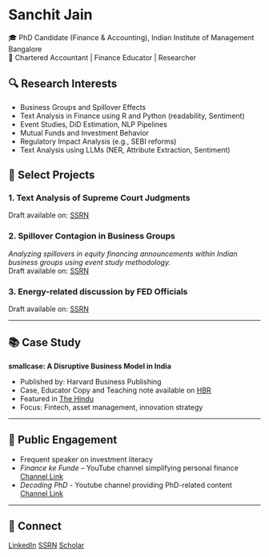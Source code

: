 # Sanchit Jain
🎓 PhD Candidate (Finance & Accounting), Indian Institute of Management Bangalore  
🧾 Chartered Accountant | Finance Educator | Researcher  


## 🔍 Research Interests
- Business Groups and Spillover Effects
- Text Analysis in Finance using R and Python (readability, Sentiment)
- Event Studies, DiD Estimation, NLP Pipelines
- Mutual Funds and Investment Behavior
- Regulatory Impact Analysis (e.g., SEBI reforms)
- Text Analysis using LLMs (NER, Attribute Extraction, Sentiment)

## 📄 Select Projects

### 1. **Text Analysis of Supreme Court Judgments**  
Draft available on: [SSRN](https://papers.ssrn.com/sol3/papers.cfm?abstract_id=5054963)

### 2. **Spillover Contagion in Business Groups**  
*Analyzing spillovers in equity financing announcements within Indian business groups using event study methodology.*  
Draft available on: [SSRN](https://papers.ssrn.com/sol3/papers.cfm?abstract_id=4688843)

### 3. **Energy-related discussion by FED Officials**
Draft available on: [SSRN](https://papers.ssrn.com/sol3/papers.cfm?abstract_id=4839404)

---

## 📚 Case Study

**smallcase: A Disruptive Business Model in India**  
- Published by: Harvard Business Publishing
- Case, Educator Copy and Teaching note available on [HBR](https://hbsp.harvard.edu/product/IM025B-PDF-ENG) 
- Featured in [The Hindu](https://www.thehindu.com/business/doctoral-scholar-sanchit-jain-submits-case-study-on-fintech-start-up-smallcase/article69044555.ece)
- Focus: Fintech, asset management, innovation strategy  


---

## 🎤 Public Engagement

- Frequent speaker on investment literacy
- *Finance ke Funde* – YouTube channel simplifying personal finance [Channel Link](https://www.youtube.com/@FinanceKeFunde)
- *Decoding PhD* - Youtube channel providing PhD-related content [Channel Link](https://www.youtube.com/@DecodingPhD)

---

## 🔗 Connect

[LinkedIn](https://www.linkedin.com/in/jainsanchit)
[SSRN](https://papers.ssrn.com/sol3/cf_dev/AbsByAuth.cfm?per_id=4748731)
[Scholar](https://scholar.google.com/citations?user=PTLxJsEAAAAJ)

<!---
ca-sanchit-jain/ca-sanchit-jain is a ✨ special ✨ repository because its `README.md` (this file) appears on your GitHub profile.
You can click the Preview link to take a look at your changes.
--->
